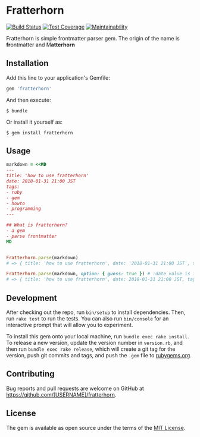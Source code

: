 # Fratterhorn
[![Build Status](https://travis-ci.org/unasuke/fratterhorn.svg?branch=master)](https://travis-ci.org/unasuke/fratterhorn)
[![Test Coverage](https://api.codeclimate.com/v1/badges/bcdf94958d43f2edf4ab/test_coverage)](https://codeclimate.com/github/unasuke/fratterhorn/test_coverage)
[![Maintainability](https://api.codeclimate.com/v1/badges/bcdf94958d43f2edf4ab/maintainability)](https://codeclimate.com/github/unasuke/fratterhorn/maintainability)

Fratterhorn is simple frontmatter parser gem. The origin of the name is **fr**ontmatter and M**atterhorn**

## Installation

Add this line to your application's Gemfile:

```ruby
gem 'fratterhorn'
```

And then execute:

    $ bundle

Or install it yourself as:

    $ gem install fratterhorn

## Usage

```ruby
markdown = <<MD
---
title: 'how to use fratterhorn'
date: 2018-01-31 21:00 JST
tags:
- ruby
- gem
- howto
- programming
---

## What is fratterhorn?
- a gem
- parse frontmatter
MD


Fratterhorn.parse(markdown)
# => { title: 'how to use fratterhorn', date: '2018-01-31 21:00 JST', tags: ['ruby', 'gem', 'howto', 'programming'] }

Fratterhorn.parse(markdown, option: { guess: true }) # :date value is instance of a Time class
# => { title: 'how to use fratterhorn', date: 2018-01-31 21:00 JST, tags: ['ruby', 'gem', 'howto', 'programming'] }
```

## Development

After checking out the repo, run `bin/setup` to install dependencies. Then, run `rake test` to run the tests. You can also run `bin/console` for an interactive prompt that will allow you to experiment.

To install this gem onto your local machine, run `bundle exec rake install`. To release a new version, update the version number in `version.rb`, and then run `bundle exec rake release`, which will create a git tag for the version, push git commits and tags, and push the `.gem` file to [rubygems.org](https://rubygems.org).

## Contributing

Bug reports and pull requests are welcome on GitHub at https://github.com/[USERNAME]/fratterhorn.

## License

The gem is available as open source under the terms of the [MIT License](https://opensource.org/licenses/MIT).
